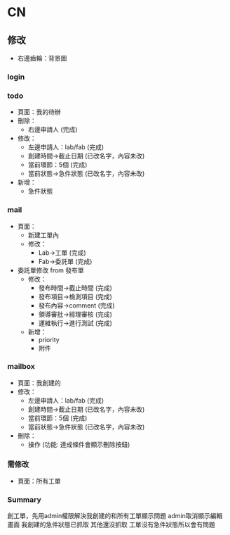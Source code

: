 # CN 

<!-- ## templete
### login
- fab/lab
- ID
- password
- no 註冊

### todo
- mail
    - 審核狀態/急件狀態/lab
    - 時間
    - sorted
- 個人消息
    - mail 中的審核狀態
    - ->mailbox
### mail
- 審核狀態/急件狀態/lab
- 時間
- 檢測項目
- 副檔(.pdf, 1mb)

### mailbox
- 依 lab/fab 分類
- 寄件備份
- list
    - 審核狀態 -->

## 修改
- 右邊齒輪：背景圖
### login
### todo
- 頁面：我的待辦
- 刪除：
    - 右邊申請人 (完成)
- 修改：
    - 左邊申請人：lab/fab (完成)
    - 創建時間->截止日期 (已改名字，內容未改)
    - 當前環節：5個 (完成)
    - 當前狀態->急件狀態 (已改名字，內容未改)
- 新增：
    - 急件狀態
### mail
- 頁面：
    - 新建工單內
    - 修改：
        - Lab->工單 (完成)
        - Fab->委託單 (完成)
- 委託單修改 from 發布單
    - 修改：
        - 發布時間->截止時間 (完成)
        - 發布項目->檢測項目 (完成)
        - 發布內容->comment (完成)
        - 領導審批->經理審核 (完成)
        - 運維執行->進行測試 (完成)
    - 新增：
        - priority
        - 附件
### mailbox
- 頁面：我創建的
- 修改：
    - 左邊申請人：lab/fab (完成)
    - 創建時間->截止日期 (已改名字，內容未改)
    - 當前環節：5個 (完成)
    - 當前狀態->急件狀態 (已改名字，內容未改)
- 刪除：
    - 操作 (功能: 達成條件會顯示刪除按鈕)
### 需修改
- 頁面：所有工單

### Summary
創工單，先用admin權限解決我創建的和所有工單顯示問題
admin取消顯示編輯畫面
我創建的急件狀態已抓取
其他還沒抓取
工單沒有急件狀態所以會有問題